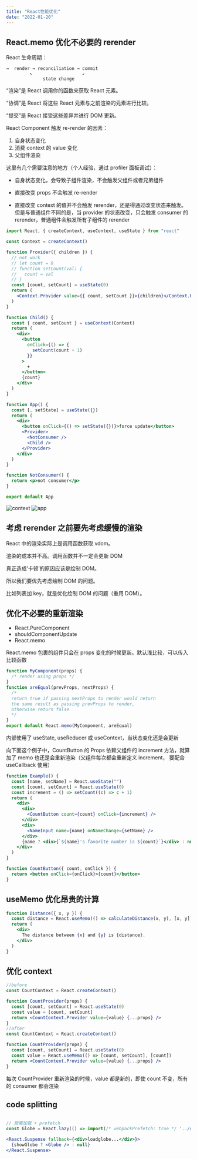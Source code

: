 ```yaml
---
title: "React性能优化"
date: "2022-01-20"
---
```


## React.memo 优化不必要的 rerender

React 生命周期：

```
→  render → reconciliation → commit
         ↖                   ↙
              state change
```

“渲染”是 React 调用你的函数来获取 React 元素。

“协调”是 React 将这些 React 元素与之前渲染的元素进行比较。

“提交”是 React 接受这些差异并进行 DOM 更新。

React Component 触发 re-render 的因素：

1. 自身状态变化
2. 消费 context 的 value 变化
3. 父组件渲染

这里有几个需要注意的地方（个人经验，通过 profiler 面板调试）：

- 自身状态变化，会导致子组件渲染，不会触发父组件或者兄弟组件

- 直接改变 props 不会触发 re-render

- 直接改变 context 的值并不会触发 rerender，还是得通过改变状态来触发。但是与普通组件不同的是，当 provider 的状态改变，只会触发 consumer 的 rerender，普通组件会触发所有子组件的 rerender

```jsx
import React, { createContext, useContext, useState } from "react"

const Context = createContext()

function Provider({ children }) {
  // not work
  // let count = 0
  // function setCount(val) {
  //   count = val
  // }
  const [count, setCount] = useState(0)
  return (
    <Context.Provider value={{ count, setCount }}>{children}</Context.Provider>
  )
}

function Child() {
  const { count, setCount } = useContext(Context)
  return (
    <div>
      <button
        onClick={() => {
          setCount(count + 1)
        }}
      >
        +
      </button>
      {count}
    </div>
  )
}

function App() {
  const [, setState] = useState({})
  return (
    <div>
      <button onClick={() => setState({})}>force update</button>
      <Provider>
        <NotConsumer />
        <Child />
      </Provider>
    </div>
  )
}

function NotConsumer() {
  return <p>not consumer</p>
}

export default App
```

![context](/images/rerender/context.png)
![app](/images/rerender/app.png)

## 考虑 rerender 之前要先考虑缓慢的渲染

React 中的渲染实际上是调用函数获取 vdom。

渲染的成本并不高。调用函数并不一定会更新 DOM

真正造成‘卡顿’的原因应该是绘制 DOM。

所以我们要优先考虑绘制 DOM 的问题。

比如列表加 key，就是优化绘制 DOM 的问题（重用 DOM）。

## 优化不必要的重新渲染

- React.PureComponent
- shouldComponentUpdate
- React.memo

React.memo 包裹的组件只会在 props 变化的时候更新。默认浅比较，可以传入比较函数

```jsx
function MyComponent(props) {
  /* render using props */
}
function areEqual(prevProps, nextProps) {
  /*
  return true if passing nextProps to render would return
  the same result as passing prevProps to render,
  otherwise return false
  */
}
export default React.memo(MyComponent, areEqual)
```

内部使用了 useState, useReducer 或 useContext，当状态变化还是会更新

向下面这个例子中，CountButton 的 Props 依赖父组件的 increment 方法，就算加了 memo 也还是会重新渲染（父组件每次都会重新定义 increment， 要配合 useCallback 使用）

```jsx
function Example() {
  const [name, setName] = React.useState("")
  const [count, setCount] = React.useState(0)
  const increment = () => setCount((c) => c + 1)
  return (
    <div>
      <div>
        <CountButton count={count} onClick={increment} />
      </div>
      <div>
        <NameInput name={name} onNameChange={setName} />
      </div>
      {name ? <div>{`${name}'s favorite number is ${count}`}</div> : null}
    </div>
  )
}

function CountButton({ count, onClick }) {
  return <button onClick={onClick}>{count}</button>
}
```

## useMemo 优化昂贵的计算

```jsx
function Distance({ x, y }) {
  const distance = React.useMemo(() => calculateDistance(x, y), [x, y])
  return (
    <div>
      The distance between {x} and {y} is {distance}.
    </div>
  )
}
```

## 优化 context

```jsx
//before
const CountContext = React.createContext()

function CountProvider(props) {
  const [count, setCount] = React.useState(0)
  const value = [count, setCount]
  return <CountContext.Provider value={value} {...props} />
}
//after
const CountContext = React.createContext()

function CountProvider(props) {
  const [count, setCount] = React.useState(0)
  const value = React.useMemo(() => [count, setCount], [count])
  return <CountContext.Provider value={value} {...props} />
}
```

每次 CountProvider 重新渲染的时候，value 都是新的，即使 count 不变，所有的 consumer 都会渲染

## code splitting

```jsx

// 按需加载 + prefetch
const Globe = React.lazy(() => import(/* webpackPrefetch: true */ '../globe'))

<React.Suspense fallback={<div>loadglobe...</div>}>
  {showGlobe ? <Globe /> : null}
</React.Suspense>
```
